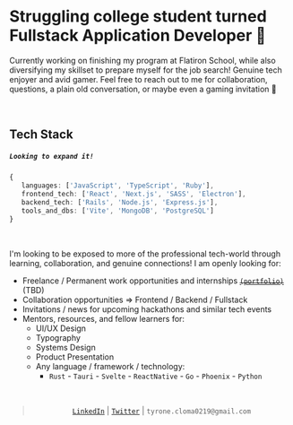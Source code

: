 
# Struggling college student turned Fullstack Application Developer 🎉

Currently working on finishing my program at Flatiron School, while also diversifying my skillset to prepare myself for the job search! Genuine tech enjoyer and avid gamer. Feel free to reach out to me for collaboration, questions, a plain old conversation, or maybe even a gaming invitation 👀

<br />

## Tech Stack
#####  `Looking to expand it!`
```TypeScript
{
   languages: ['JavaScript', 'TypeScript', 'Ruby'],
   frontend_tech: ['React', 'Next.js', 'SASS', 'Electron'],
   backend_tech: ['Rails', 'Node.js', 'Express.js'],
   tools_and_dbs: ['Vite', 'MongoDB', 'PostgreSQL']
}
```

<br />


I'm looking to be exposed to more of the professional tech-world through learning, collaboration, and genuine connections!  I am openly looking for:
- Freelance / Permanent work opportunities and internships [~~`(portfolio)`~~](TBD) (TBD)
- Collaboration opportunities => Frontend / Backend / Fullstack
- Invitations / news for upcoming hackathons and similar tech events
- Mentors, resources, and fellow learners for:
   - UI/UX Design
   - Typography
   - Systems Design
   - Product Presentation
   - Any language / framework / technology:
      - `Rust` - `Tauri` - `Svelte` - `ReactNative` - `Go` - `Phoenix` - `Python`

<br />
<center>

>[`LinkedIn`](https://www.linkedin.com/in/tyronecloma/) | [`Twitter`](https://twitter.com/tcloma1) | `tyrone.cloma0219@gmail.com`
</center>
